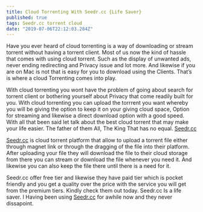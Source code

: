 ```yaml
---
title: Cloud Torrenting With Seedr.cc {Life Saver}
published: true
tags: Seedr.cc torrent cloud
date: "2019-07-06T22:12:03.284Z"
---
```

Have you ever heard of cloud torrenting is a way of downloading or stream torrent without having a torrent client. Most of us now the kind of hassle that comes with using cloud torrent. Such as the display of unwanted ads, never ending redirecting and Privacy issue and lot more. And likewise if you are on Mac is not that is easy for you to download using the Clients. That’s is where a cloud Torrenting comes into play. 

With cloud torrenting you wont have the problem of going about search for torrent client or bothering yourself about Privacy that come readily built for you. With cloud torrenting you can upload the torrrent you want whereby you will be giving the option to keep it on your giving cloud space, Option for streaming and likewise a direct download option with a good speed. With all that been said let talk about the best cloud torrent that may make your life easier. The father of them All, The King That has no equal. [Seedr.cc](https://seedr.cc/)

[Seedr.cc](https://seedr.cc/) is cloud torrent platform that allow to upload a torrent file either through magnet link or through the dragging of the file into their platform. After uploading your file they will download the file to their cloud storage from there you can stream or download the file whenever you need it. And likewise you can also keep the file there until there is a need for it.

Seedr.cc offer free tier and likewise they have paid tier which is pocket friendly and you get a quality over the price with the service you will get from the premium tiers. Kindly check them out today.
Seedr.cc Is a life saver.
I  Having been using [Seedr.cc](https://seedr.cc/) for awhile now and they never dissapoint.
